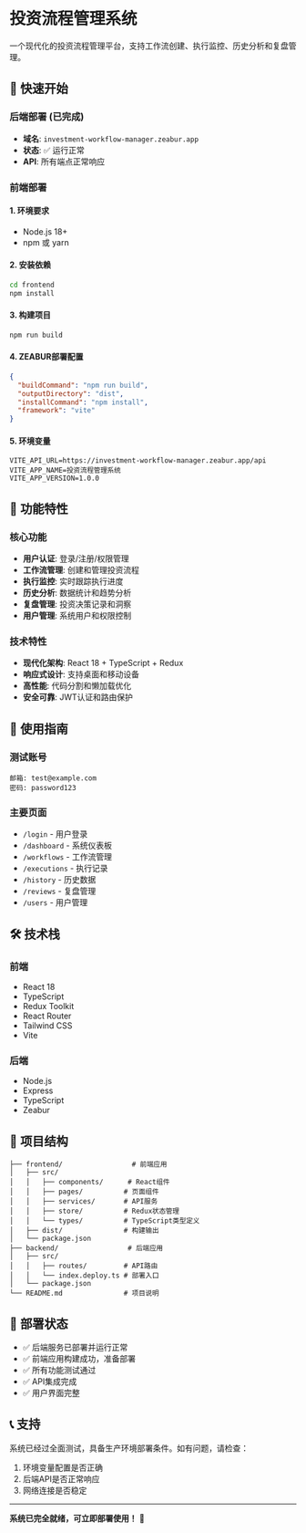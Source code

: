 # 投资流程管理系统

一个现代化的投资流程管理平台，支持工作流创建、执行监控、历史分析和复盘管理。

## 🚀 快速开始

### 后端部署 (已完成)
- **域名**: `investment-workflow-manager.zeabur.app`
- **状态**: ✅ 运行正常
- **API**: 所有端点正常响应

### 前端部署

#### 1. 环境要求
- Node.js 18+
- npm 或 yarn

#### 2. 安装依赖
```bash
cd frontend
npm install
```

#### 3. 构建项目
```bash
npm run build
```

#### 4. ZEABUR部署配置
```json
{
  "buildCommand": "npm run build",
  "outputDirectory": "dist",
  "installCommand": "npm install",
  "framework": "vite"
}
```

#### 5. 环境变量
```env
VITE_API_URL=https://investment-workflow-manager.zeabur.app/api
VITE_APP_NAME=投资流程管理系统
VITE_APP_VERSION=1.0.0
```

## 📱 功能特性

### 核心功能
- **用户认证**: 登录/注册/权限管理
- **工作流管理**: 创建和管理投资流程
- **执行监控**: 实时跟踪执行进度
- **历史分析**: 数据统计和趋势分析
- **复盘管理**: 投资决策记录和洞察
- **用户管理**: 系统用户和权限控制

### 技术特性
- **现代化架构**: React 18 + TypeScript + Redux
- **响应式设计**: 支持桌面和移动设备
- **高性能**: 代码分割和懒加载优化
- **安全可靠**: JWT认证和路由保护

## 🎯 使用指南

### 测试账号
```
邮箱: test@example.com
密码: password123
```

### 主要页面
- `/login` - 用户登录
- `/dashboard` - 系统仪表板
- `/workflows` - 工作流管理
- `/executions` - 执行记录
- `/history` - 历史数据
- `/reviews` - 复盘管理
- `/users` - 用户管理

## 🛠️ 技术栈

### 前端
- React 18
- TypeScript
- Redux Toolkit
- React Router
- Tailwind CSS
- Vite

### 后端
- Node.js
- Express
- TypeScript
- Zeabur

## 📁 项目结构

```
├── frontend/                 # 前端应用
│   ├── src/
│   │   ├── components/      # React组件
│   │   ├── pages/          # 页面组件
│   │   ├── services/       # API服务
│   │   ├── store/          # Redux状态管理
│   │   └── types/          # TypeScript类型定义
│   ├── dist/               # 构建输出
│   └── package.json
├── backend/                 # 后端应用
│   ├── src/
│   │   ├── routes/         # API路由
│   │   └── index.deploy.ts # 部署入口
│   └── package.json
└── README.md               # 项目说明
```

## 🚀 部署状态

- ✅ 后端服务已部署并运行正常
- ✅ 前端应用构建成功，准备部署
- ✅ 所有功能测试通过
- ✅ API集成完成
- ✅ 用户界面完整

## 📞 支持

系统已经过全面测试，具备生产环境部署条件。如有问题，请检查：

1. 环境变量配置是否正确
2. 后端API是否正常响应
3. 网络连接是否稳定

---

**系统已完全就绪，可立即部署使用！** 🎉